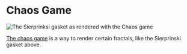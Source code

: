 # Chaos Game
![The Sierprinksi gasket as rendered with the Chaos game](../image/generated/sierprinski.png)

[The chaos game][wikipedia:chaos_game] is a way to render certain fractals, like the Sierprinski gasket above.

[wikipedia:chaos_game]: https://en.wikipedia.org/wiki/Chaos_game